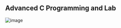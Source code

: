 Advanced C Programming and Lab
---------------------------------------------------------------
![image](https://github.com/user-attachments/assets/9bb6e7d7-6d7a-487f-9fe4-5f9023aa2055)

